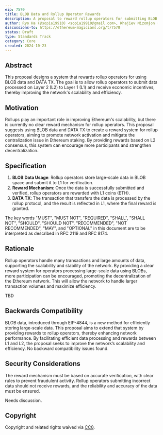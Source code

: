 ```yaml
---
eip: 7570
title: BLOB Data and Rollup Operator Rewards
description: A proposal to reward rollup operators for submitting BLOB data to L1.
author: Ryo Ha (@sopia19910) <sopia19910@gmail.com>, Khajiev Nizomjon (@khajievN) <nizom7812@gmail.com>, Seongsu Kim (@munak) <oiool@naver.com>
discussions-to: https://ethereum-magicians.org/t/7570
status: Draft
type: Standards Track
category: Core
created: 2024-10-23
---
```


## Abstract

This proposal designs a system that rewards rollup operators for using BLOB data and DATA TX. The goal is to allow rollup operators to submit data processed on Layer 2 (L2) to Layer 1 (L1) and receive economic incentives, thereby improving the network's scalability and efficiency.

## Motivation

Rollups play an important role in improving Ethereum's scalability, but there is currently no clear reward mechanism for rollup operators. This proposal suggests using BLOB data and DATA TX to create a reward system for rollup operators, aiming to promote network activation and mitigate the centralization issue in Ethereum staking. By providing rewards based on L2 consensus, this system can encourage more participants and strengthen decentralization.

## Specification

1. **BLOB Data Usage**: Rollup operators store large-scale data in BLOB space and submit it to L1 for verification.
2. **Reward Mechanism**: Once the data is successfully submitted and verified, rollup operators are rewarded with L1 coins (ETH).
3. **DATA TX**: The transaction that transfers the data is processed by the rollup protocol, and the result is reflected in L1, where the final reward is granted.

The key words "MUST", "MUST NOT", "REQUIRED", "SHALL", "SHALL NOT", "SHOULD", "SHOULD NOT", "RECOMMENDED", "NOT RECOMMENDED", "MAY", and "OPTIONAL" in this document are to be interpreted as described in RFC 2119 and RFC 8174.

## Rationale

Rollup operators handle many transactions and large amounts of data, supporting the scalability and stability of the network. By providing a clear reward system for operators processing large-scale data using BLOBs, more participation can be encouraged, promoting the decentralization of the Ethereum network. This will allow the network to handle larger transaction volumes and maximize efficiency.

TBD

## Backwards Compatibility

BLOB data, introduced through EIP-4844, is a new method for efficiently storing large-scale data. This proposal aims to extend that system by providing rewards to rollup operators, thereby enhancing network performance. By facilitating efficient data processing and rewards between L1 and L2, the proposal seeks to improve the network’s scalability and efficiency.
No backward compatibility issues found.

## Security Considerations

The reward mechanism must be based on accurate verification, with clear rules to prevent fraudulent activity. Rollup operators submitting incorrect data should not receive rewards, and the reliability and accuracy of the data must be ensured.

Needs discussion.

## Copyright

Copyright and related rights waived via [CC0](../LICENSE.md).
